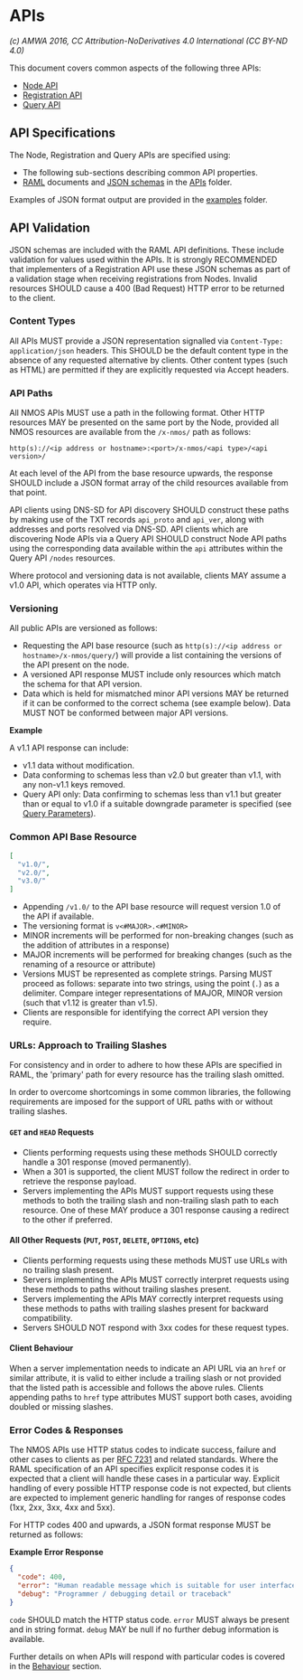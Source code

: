 # APIs

_(c) AMWA 2016, CC Attribution-NoDerivatives 4.0 International (CC BY-ND 4.0)_

This document covers common aspects of the following three APIs:

- [Node API](../APIs/NodeAPI.raml)
- [Registration API](../APIs/RegistrationAPI.raml)
- [Query API](../APIs/QueryAPI.raml)

## API Specifications

The Node, Registration and Query APIs are specified using:

- The following sub-sections describing common API properties.
- [RAML](http://raml.org/) documents and [JSON schemas](http://tools.ietf.org/html/draft-zyp-json-schema-04) in the [APIs](../APIs/) folder.

Examples of JSON format output are provided in the [examples](../examples/) folder.

## API Validation

JSON schemas are included with the RAML API definitions. These include validation for values used within the APIs. It is strongly RECOMMENDED that implementers of a Registration API use these JSON schemas as part of a validation stage when receiving registrations from Nodes. Invalid resources SHOULD cause a 400 (Bad Request) HTTP error to be returned to the client.

### Content Types

All APIs MUST provide a JSON representation signalled via `Content-Type: application/json` headers. This SHOULD be the default content type in the absence of any requested alternative by clients. Other content types (such as HTML) are permitted if they are explicitly requested via Accept headers.

### API Paths

All NMOS APIs MUST use a path in the following format. Other HTTP resources MAY be presented on the same port by the Node, provided all NMOS resources are available from the `/x-nmos/` path as follows:

```
http(s)://<ip address or hostname>:<port>/x-nmos/<api type>/<api version>/
```

At each level of the API from the base resource upwards, the response SHOULD include a JSON format array of the child resources available from that point.

API clients using DNS-SD for API discovery SHOULD construct these paths by making use of the TXT records `api_proto` and `api_ver`, along with addresses and ports resolved via DNS-SD. API clients which are discovering Node APIs via a Query API SHOULD construct Node API paths using the corresponding data available within the `api` attributes within the Query API `/nodes` resources.

Where protocol and versioning data is not available, clients MAY assume a v1.0 API, which operates via HTTP only.

### Versioning

All public APIs are versioned as follows:

- Requesting the API base resource (such as `http(s)://<ip address or hostname>/x-nmos/query/`) will provide a list containing the versions of the API present on the node.
- A versioned API response MUST include only resources which match the schema for that API version.
- Data which is held for mismatched minor API versions MAY be returned if it can be conformed to the correct schema (see example below). Data MUST NOT be conformed between major API versions.

**Example**

A v1.1 API response can include:

- v1.1 data without modification.
- Data conforming to schemas less than v2.0 but greater than v1.1, with any non-v1.1 keys removed.
- Query API only: Data confirming to schemas less than v1.1 but greater than or equal to v1.0 if a suitable downgrade parameter is specified (see [Query Parameters](2.5.%20APIs%20-%20Query%20Parameters.md)).

### Common API Base Resource

```json
[
  "v1.0/",
  "v2.0/",
  "v3.0/"
]
```

- Appending `/v1.0/` to the API base resource will request version 1.0 of the API if available.
- The versioning format is `v<#MAJOR>.<#MINOR>`
- MINOR increments will be performed for non-breaking changes (such as the addition of attributes in a response)
- MAJOR increments will be performed for breaking changes (such as the renaming of a resource or attribute)
- Versions MUST be represented as complete strings. Parsing MUST proceed as follows: separate into two strings, using the point (`.`) as a delimiter. Compare integer representations of MAJOR, MINOR version (such that v1.12 is greater than v1.5).
- Clients are responsible for identifying the correct API version they require.

### URLs: Approach to Trailing Slashes

For consistency and in order to adhere to how these APIs are specified in RAML, the 'primary' path for every resource has the trailing slash omitted.

In order to overcome shortcomings in some common libraries, the following requirements are imposed for the support of URL paths with or without trailing slashes.

#### `GET` and `HEAD` Requests

- Clients performing requests using these methods SHOULD correctly handle a 301 response (moved permanently).
- When a 301 is supported, the client MUST follow the redirect in order to retrieve the response payload.
- Servers implementing the APIs MUST support requests using these methods to both the trailing slash and non-trailing slash path to each resource. One of these MAY produce a 301 response causing a redirect to the other if preferred.

#### All Other Requests (`PUT`, `POST`, `DELETE`, `OPTIONS`, etc)

- Clients performing requests using these methods MUST use URLs with no trailing slash present.
- Servers implementing the APIs MUST correctly interpret requests using these methods to paths without trailing slashes present.
- Servers implementing the APIs MAY correctly interpret requests using these methods to paths with trailing slashes present for backward compatibility.
- Servers SHOULD NOT respond with 3xx codes for these request types.

#### Client Behaviour

When a server implementation needs to indicate an API URL via an `href` or similar attribute, it is valid to either include a trailing slash or not provided that the listed path is accessible and follows the above rules. Clients appending paths to `href` type attributes MUST support both cases, avoiding doubled or missing slashes.

### Error Codes & Responses

The NMOS APIs use HTTP status codes to indicate success, failure and other cases to clients as per [RFC 7231](https://tools.ietf.org/html/rfc7231) and related standards. Where the RAML specification of an API specifies explicit response codes it is expected that a client will handle these cases in a particular way. Explicit handling of every possible HTTP response code is not expected, but clients are expected to implement generic handling for ranges of response codes (1xx, 2xx, 3xx, 4xx and 5xx).

For HTTP codes 400 and upwards, a JSON format response MUST be returned as follows:

**Example Error Response**

```json
{
  "code": 400,
  "error": "Human readable message which is suitable for user interface display, and helpful to the user",
  "debug": "Programmer / debugging detail or traceback"
}
```

`code` SHOULD match the HTTP status code. `error` MUST always be present and in string format. `debug` MAY be null if no further debug information is available.

Further details on when APIs will respond with particular codes is covered in the [Behaviour](4.0.%20Behaviour.md) section.
